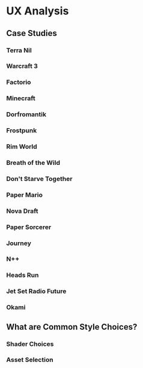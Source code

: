 # UX Analysis

## Case Studies

### Terra Nil

### Warcraft 3

### Factorio

### Minecraft

### Dorfromantik

### Frostpunk

### Rim World

### Breath of the Wild

### Don't Starve Together

### Paper Mario

### Nova Draft

### Paper Sorcerer

### Journey

### N++

### Heads Run

### Jet Set Radio Future

### Okami

## What are Common Style Choices? 

### Shader Choices

### Asset Selection 